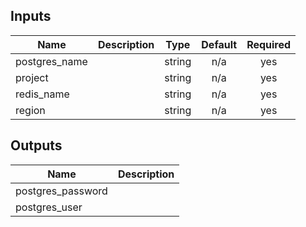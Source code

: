 
<!-- BEGINNING OF PRE-COMMIT-TERRAFORM DOCS HOOK -->
## Inputs

| Name | Description | Type | Default | Required |
|------|-------------|:----:|:-----:|:-----:|
| postgres\_name |  | string | n/a | yes |
| project |  | string | n/a | yes |
| redis\_name |  | string | n/a | yes |
| region |  | string | n/a | yes |

## Outputs

| Name | Description |
|------|-------------|
| postgres\_password |  |
| postgres\_user |  |

<!-- END OF PRE-COMMIT-TERRAFORM DOCS HOOK -->